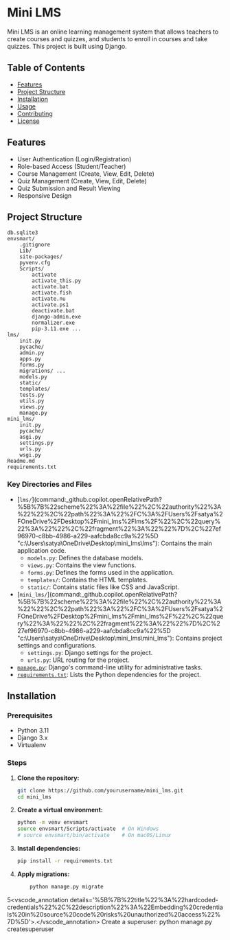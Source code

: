 # Mini LMS

Mini LMS is an online learning management system that allows teachers to create courses and quizzes, and students to enroll in courses and take quizzes. This project is built using Django.

## Table of Contents

- [Features](#features)
- [Project Structure](#project-structure)
- [Installation](#installation)
- [Usage](#usage)
- [Contributing](#contributing)
- [License](#license)

## Features

- User Authentication (Login/Registration)
- Role-based Access (Student/Teacher)
- Course Management (Create, View, Edit, Delete)
- Quiz Management (Create, View, Edit, Delete)
- Quiz Submission and Result Viewing
- Responsive Design

## Project Structure
    db.sqlite3 
    envsmart/ 
        .gitignore 
        Lib/ 
        site-packages/ 
        pyvenv.cfg 
        Scripts/ 
            activate 
            activate_this.py 
            activate.bat 
            activate.fish 
            activate.nu 
            activate.ps1 
            deactivate.bat 
            django-admin.exe 
            normalizer.exe 
            pip-3.11.exe ... 
    lms/ 
        init.py 
        pycache/ 
        admin.py 
        apps.py 
        forms.py 
        migrations/ ... 
        models.py 
        static/ 
        templates/ 
        tests.py 
        utils.py 
        views.py 
        manage.py 
    mini_lms/ 
        init.py 
        pycache/ 
        asgi.py 
        settings.py 
        urls.py 
        wsgi.py 
    Readme.md 
    requirements.txt


### Key Directories and Files

- [`lms/`](command:_github.copilot.openRelativePath?%5B%7B%22scheme%22%3A%22file%22%2C%22authority%22%3A%22%22%2C%22path%22%3A%22%2FC%3A%2FUsers%2Fsatya%2FOneDrive%2FDesktop%2Fmini_lms%2Flms%2F%22%2C%22query%22%3A%22%22%2C%22fragment%22%3A%22%22%7D%2C%227ef96970-c8bb-4986-a229-aafcbda8cc9a%22%5D "c:\Users\satya\OneDrive\Desktop\mini_lms\lms\"): Contains the main application code.
  - `models.py`: Defines the database models.
  - `views.py`: Contains the view functions.
  - `forms.py`: Defines the forms used in the application.
  - `templates/`: Contains the HTML templates.
  - `static/`: Contains static files like CSS and JavaScript.
- [`mini_lms/`](command:_github.copilot.openRelativePath?%5B%7B%22scheme%22%3A%22file%22%2C%22authority%22%3A%22%22%2C%22path%22%3A%22%2FC%3A%2FUsers%2Fsatya%2FOneDrive%2FDesktop%2Fmini_lms%2Fmini_lms%2F%22%2C%22query%22%3A%22%22%2C%22fragment%22%3A%22%22%7D%2C%227ef96970-c8bb-4986-a229-aafcbda8cc9a%22%5D "c:\Users\satya\OneDrive\Desktop\mini_lms\mini_lms\"): Contains project settings and configurations.
  - `settings.py`: Django settings for the project.
  - `urls.py`: URL routing for the project.
- [`manage.py`](command:_github.copilot.openRelativePath?%5B%7B%22scheme%22%3A%22file%22%2C%22authority%22%3A%22%22%2C%22path%22%3A%22%2FC%3A%2FUsers%2Fsatya%2FOneDrive%2FDesktop%2Fmini_lms%2Fmanage.py%22%2C%22query%22%3A%22%22%2C%22fragment%22%3A%22%22%7D%2C%227ef96970-c8bb-4986-a229-aafcbda8cc9a%22%5D "c:\Users\satya\OneDrive\Desktop\mini_lms\manage.py"): Django's command-line utility for administrative tasks.
- [`requirements.txt`](command:_github.copilot.openRelativePath?%5B%7B%22scheme%22%3A%22file%22%2C%22authority%22%3A%22%22%2C%22path%22%3A%22%2FC%3A%2FUsers%2Fsatya%2FOneDrive%2FDesktop%2Fmini_lms%2Frequirements.txt%22%2C%22query%22%3A%22%22%2C%22fragment%22%3A%22%22%7D%2C%227ef96970-c8bb-4986-a229-aafcbda8cc9a%22%5D "c:\Users\satya\OneDrive\Desktop\mini_lms\requirements.txt"): Lists the Python dependencies for the project.

## Installation

### Prerequisites

- Python 3.11
- Django 3.x
- Virtualenv

### Steps

1. **Clone the repository:**

   ```sh
   git clone https://github.com/yourusername/mini_lms.git
   cd mini_lms

2. **Create a virtual environment:**
    ```sh
    python -m venv envsmart
    source envsmart/Scripts/activate  # On Windows
    # source envsmart/bin/activate    # On macOS/Linux

3. **Install dependencies:**
    ```sh
    pip install -r requirements.txt

4. **Apply migrations:**
    ```sh
        python manage.py migrate

5<vscode_annotation details='%5B%7B%22title%22%3A%22hardcoded-credentials%22%2C%22description%22%3A%22Embedding%20credentials%20in%20source%20code%20risks%20unauthorized%20access%22%7D%5D'>.</vscode_annotation> Create a superuser:
    python manage.py createsuperuser


